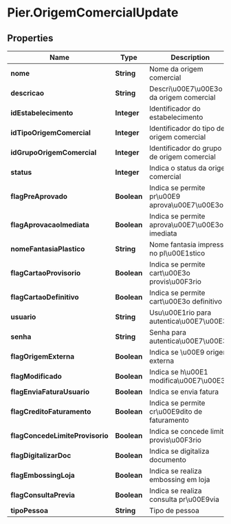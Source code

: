 # Pier.OrigemComercialUpdate

## Properties
Name | Type | Description | Notes
------------ | ------------- | ------------- | -------------
**nome** | **String** | Nome da origem comercial | [optional] 
**descricao** | **String** | Descri\u00E7\u00E3o da origem comercial | [optional] 
**idEstabelecimento** | **Integer** | Identificador do estabelecimento | [optional] 
**idTipoOrigemComercial** | **Integer** | Identificador do tipo de origem comercial | [optional] 
**idGrupoOrigemComercial** | **Integer** | Identificador do grupo de origem comercial | [optional] 
**status** | **Integer** | Indica o status da origem comercial | [optional] 
**flagPreAprovado** | **Boolean** | Indica se permite pr\u00E9 aprova\u00E7\u00E3o | [optional] 
**flagAprovacaoImediata** | **Boolean** | Indica se permite aprova\u00E7\u00E3o imediata | [optional] 
**nomeFantasiaPlastico** | **String** | Nome fantasia impresso no pl\u00E1stico | [optional] 
**flagCartaoProvisorio** | **Boolean** | Indica se permite cart\u00E3o provis\u00F3rio | [optional] 
**flagCartaoDefinitivo** | **Boolean** | Indica se permite cart\u00E3o definitivo | [optional] 
**usuario** | **String** | Usu\u00E1rio para autentica\u00E7\u00E3o | [optional] 
**senha** | **String** | Senha para autentica\u00E7\u00E3o | [optional] 
**flagOrigemExterna** | **Boolean** | Indica se \u00E9 origem externa | [optional] 
**flagModificado** | **Boolean** | Indica se h\u00E1 modifica\u00E7\u00E3o | [optional] 
**flagEnviaFaturaUsuario** | **Boolean** | Indica se envia fatura | [optional] 
**flagCreditoFaturamento** | **Boolean** | Indica se permite cr\u00E9dito de faturamento | [optional] 
**flagConcedeLimiteProvisorio** | **Boolean** | Indica se concede limite provis\u00F3rio | [optional] 
**flagDigitalizarDoc** | **Boolean** | Indica se digitaliza documento | [optional] 
**flagEmbossingLoja** | **Boolean** | Indica se realiza embossing em loja | [optional] 
**flagConsultaPrevia** | **Boolean** | Indica se realiza consulta pr\u00E9via | [optional] 
**tipoPessoa** | **String** | Tipo de pessoa | [optional] 


